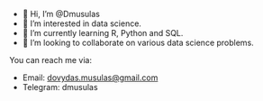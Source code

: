 - 👋 Hi, I’m @Dmusulas
- 👀 I’m interested in data science.
- 🌱 I’m currently learning R, Python and SQL.
- 💞️ I’m looking to collaborate on various data science problems.

You can reach me via:
- Email: dovydas.musulas@gmail.com
- Telegram: dmusulas

